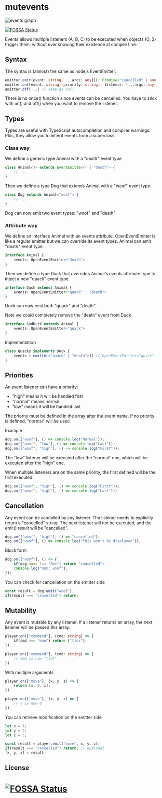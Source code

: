 # mutevents

![events graph](https://i.imgur.com/Se9fNFI.png?1)

[![FOSSA Status](https://app.fossa.io/api/projects/git%2Bgithub.com%2Fhazae41%2Fdeno-events.svg?type=shield)](https://app.fossa.io/projects/git%2Bgithub.com%2Fhazae41%2Fdeno-events?ref=badge_shield)

Events allows multiple listeners (A, B, C) to be executed when objects (O, S) trigger them; without ever knowing their existence at compile time.

## Syntax

The syntax is (almost) the same as nodejs EventEmitter.

```typescript
emitter.emit(event: string, ...args: any[]): Promise<"cancelled" | any[]>
emitter.on([event: string, priority: string], listener: (...args: any[]) => EventResult): void
emitter.off(...) // same as on()
```

There is no once() function since events can be cancelled. You have to stick with on() and off() when you want to remove the listener.

## Types

Types are useful with TypeScript autocompletion and compiler warnings. Plus, they allow you to inherit events from a superclass.

### Class way

We define a generic type Animal with a "death" event type

```typescript
class Animal<T> extends EventEmitter<T | "death"> {
	// ...	
}
```

Then we define a type Dog that extends Animal with a "woof" event type.

```typescript
class Dog extends Animal<"woof"> {
	// ...
}
```

Dog can now emit two event types: "woof" and "death"

### Attribute way

We define an interface Animal with an events attribute.
OpenEventEmitter is like a regular emitter but we can override its event types.
Animal can emit "death" event type.
	
```typescript
interface Animal {
	events: OpenEventEmitter<"death">
}
```

Then we define a type Duck that overrides Animal's events attribute type to inject a new "quack" event type.

```typescript
interface Duck extends Animal {
	events: OpenEventEmitter<"quack" | "death">
}
```

Duck can now emit both "quack" and "death".

Note we could completely remove the "death" event from Duck

```typescript
interface GodDuck extends Animal {
	events: OpenEventEmitter<"quack">
}
```

Implementation

```typescript
class Quacky implements Duck {
	events = emitter<"quack" | "death">() // OpenEventEmitter<"quack" | "death">
}
```

## Priorities

An event listener can have a priority:
- "high" means it will be handled first
- "normal" means normal
- "low" means it will be handled last

The priority must be defined in the array after the event name. If no priority is defined, "normal" will be used.

Example

```typescript
dog.on(["woof"], () => console.log("Normal"));
dog.on(["woof", "low"], () => console.log("Last"));
dog.on(["woof", "high"], () => console.log("First"));
```

The "low" listener will be executed after the "normal" one, which will be executed after the "high" one.

When multiple listeners are on the same priority, the first defined will be the first executed.

```typescript
dog.on(["woof", "high"], () => console.log("First"));
dog.on(["woof", "high"], () => console.log("Last"));
```

## Cancellation

Any event can be cancelled by any listener. The listener needs to explicitly return a "cancelled" string.
The next listener will not be executed, and the emit() result will be "cancelled".

```typescript
dog.on(["woof", "high"], () => "cancelled");
dog.on(["woof"], () => console.log("This won't be displayed"));
```

Block form

```typescript
dog.on(["woof"], () => {
	if(dog.name !== "Rex") return "cancelled";
	console.log("Rex: woof");
});
```

You can check for cancellation on the emitter side

```typescript
const result = dog.emit("woof");
if(result === "cancelled") return;
```

## Mutability

Any event is mutable by any listener. If a listener returns an array, the next listener will be passed this array.

```typescript
player.on(["command"], (cmd: string) => {
	if(cmd === "man") return ["tldr"];
})

player.on(["command"], (cmd: string) => {
	// cmd is now "tldr"
})
```

With multiple arguments

```typescript
player.on(["move"], (x, y, z) => {
	return [x, 0, z];
})

player.on(["move"], (x, y, z) => {
	// y is now 0
})
```

You can retrieve modification on the emitter side

```typescript
let x = 1;
let y = 2;
let z = 3;

const result = player.emit("move", x, y, z);
if(result === "cancelled") return; // optional
[x, y, z] = result;
```

## License
[![FOSSA Status](https://app.fossa.io/api/projects/git%2Bgithub.com%2Fhazae41%2Fdeno-events.svg?type=large)](https://app.fossa.io/projects/git%2Bgithub.com%2Fhazae41%2Fdeno-events?ref=badge_large)
=======
